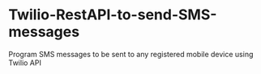 # Twilio-RestAPI-to-send-SMS-messages
Program SMS messages to be sent to any registered mobile device using Twilio API

